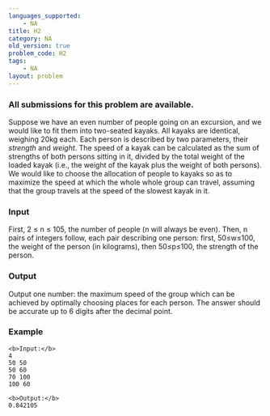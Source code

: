 ```yaml
---
languages_supported:
    - NA
title: H2
category: NA
old_version: true
problem_code: H2
tags:
    - NA
layout: problem
---
```

###  All submissions for this problem are available. 

Suppose we have an even number of people going on an excursion, and we would like to fit them into two-seated kayaks. All kayaks are identical, weighing 20kg each. Each person is described by two parameters, their _strength_ and _weight_. The speed of a kayak can be calculated as the sum of strengths of both persons sitting in it, divided by the total weight of the loaded kayak (i.e., the weight of the kayak plus the weight of both persons). We would like to choose the allocation of people to kayaks so as to maximize the speed at which the whole whole group can travel, assuming that the group travels at the speed of the slowest kayak in it.

### Input

First, 2 ≤ n ≤ 105, the number of people (n will always be even). Then, n pairs of integers follow, each pair describing one person: first, 50≤w≤100, the weight of the person (in kilograms), then 50≤p≤100, the strength of the person.

### Output

Output one number: the maximum speed of the group which can be achieved by optimally choosing places for each person. The answer should be accurate up to 6 digits after the decimal point.

### Example

```
<b>Input:</b>
4
50 50
50 60
70 100
100 60

<b>Output:</b>
0.842105

```